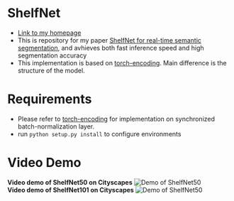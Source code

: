 # ShelfNet 
* [Link to my homepage](https://juntangzhuang.com)
* This is repository for my paper [ShelfNet for real-time semantic segmentation](https://juntang-zhuang.github.io/files/ShelfNet_2019.pdf), and avhieves both fast inference speed and high segmentation accuracy<br>
* This implementation is based on [torch-encoding](https://github.com/zhanghang1989/PyTorch-Encoding). Main difference is the structure of the model.

# Requirements
* Please refer to [torch-encoding](https://github.com/zhanghang1989/PyTorch-Encoding) for implementation on synchronized batch-normalization layer.
* run ```python setup.py install``` to configure environments 

# Video Demo
**Video demo of ShelfNet50 on Cityscapes**
![Demo of ShelfNet50](https://github.com/juntang-zhuang/ShelfNet/blob/master/video_demo/shelfnet50_demo.gif) </br>
**Video demo of ShelfNet101 on Cityscapes**
![Demo of ShelfNet50](https://github.com/juntang-zhuang/ShelfNet/blob/master/video_demo/shelfnet50_demo.gif) </br>

